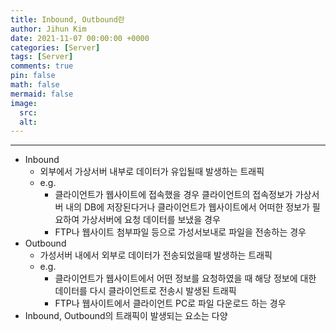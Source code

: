```yaml
---
title: Inbound, Outbound란
author: Jihun Kim
date: 2021-11-07 00:00:00 +0000
categories: [Server]
tags: [Server]
comments: true
pin: false
math: false
mermaid: false
image:
  src:
  alt:
---
```

---

- Inbound
    - 외부에서 가상서버 내부로 데이터가 유입될때 발생하는 트래픽
    - e.g.
        - 클라이언트가 웹사이트에 접속했을 경우 클라이언트의 접속정보가 가상서버 내의 DB에 저장된다거나 클라이언트가 웹사이트에서 어떠한 정보가 필요하여 가상서버에 요청 데이터를 보냈을 경우
        - FTP나 웹사이트 첨부파일 등으로 가성서보내로 파일을 전송하는 경우
- Outbound
    - 가성서버 내에서 외부로 데이터가 전송되었을때 발생하는 트래픽
    - e.g.
        - 클라이언트가 웹사이트에서 어떤 정보를 요청하였을 때 해당 정보에 대한 데이터를 다시 클라이언트로 전송시 발생된 트래픽
        - FTP나 웹사이트에서 클라이언트 PC로 파일 다운로드 하는 경우
- Inbound, Outbound의 트래픽이 발생되는 요소는 다양